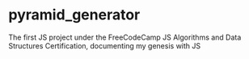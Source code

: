 # pyramid_generator
The first JS project under the FreeCodeCamp JS Algorithms and Data Structures Certification, documenting my genesis with JS
